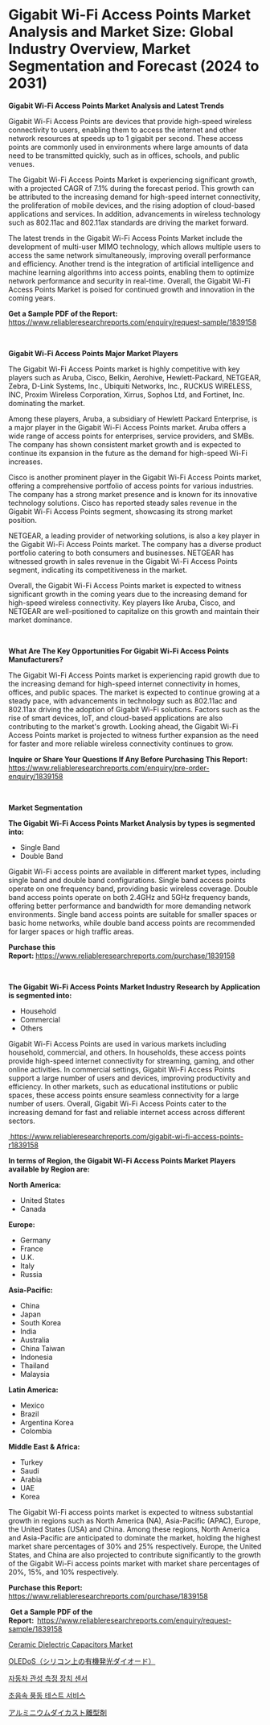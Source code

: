 <p><h1>Gigabit Wi-Fi Access Points Market Analysis and Market Size: Global Industry Overview, Market Segmentation and Forecast (2024 to 2031)</h1></p><p><strong>Gigabit Wi-Fi Access Points Market Analysis and Latest Trends</strong></p>
<p><p>Gigabit Wi-Fi Access Points are devices that provide high-speed wireless connectivity to users, enabling them to access the internet and other network resources at speeds up to 1 gigabit per second. These access points are commonly used in environments where large amounts of data need to be transmitted quickly, such as in offices, schools, and public venues.</p><p>The Gigabit Wi-Fi Access Points Market is experiencing significant growth, with a projected CAGR of 7.1% during the forecast period. This growth can be attributed to the increasing demand for high-speed internet connectivity, the proliferation of mobile devices, and the rising adoption of cloud-based applications and services. In addition, advancements in wireless technology such as 802.11ac and 802.11ax standards are driving the market forward.</p><p>The latest trends in the Gigabit Wi-Fi Access Points Market include the development of multi-user MIMO technology, which allows multiple users to access the same network simultaneously, improving overall performance and efficiency. Another trend is the integration of artificial intelligence and machine learning algorithms into access points, enabling them to optimize network performance and security in real-time. Overall, the Gigabit Wi-Fi Access Points Market is poised for continued growth and innovation in the coming years.</p></p>
<p><strong>Get a Sample PDF of the Report:&nbsp;</strong> <a href="https://www.reliableresearchreports.com/enquiry/request-sample/1839158">https://www.reliableresearchreports.com/enquiry/request-sample/1839158</a></p>
<p>&nbsp;</p>
<p><strong>Gigabit Wi-Fi Access Points Major Market Players</strong></p>
<p><p>The Gigabit Wi-Fi Access Points market is highly competitive with key players such as Aruba, Cisco, Belkin, Aerohive, Hewlett-Packard, NETGEAR, Zebra, D-Link Systems, Inc., Ubiquiti Networks, Inc., RUCKUS WIRELESS, INC, Proxim Wireless Corporation, Xirrus, Sophos Ltd, and Fortinet, Inc. dominating the market.</p><p>Among these players, Aruba, a subsidiary of Hewlett Packard Enterprise, is a major player in the Gigabit Wi-Fi Access Points market. Aruba offers a wide range of access points for enterprises, service providers, and SMBs. The company has shown consistent market growth and is expected to continue its expansion in the future as the demand for high-speed Wi-Fi increases.</p><p>Cisco is another prominent player in the Gigabit Wi-Fi Access Points market, offering a comprehensive portfolio of access points for various industries. The company has a strong market presence and is known for its innovative technology solutions. Cisco has reported steady sales revenue in the Gigabit Wi-Fi Access Points segment, showcasing its strong market position.</p><p>NETGEAR, a leading provider of networking solutions, is also a key player in the Gigabit Wi-Fi Access Points market. The company has a diverse product portfolio catering to both consumers and businesses. NETGEAR has witnessed growth in sales revenue in the Gigabit Wi-Fi Access Points segment, indicating its competitiveness in the market.</p><p>Overall, the Gigabit Wi-Fi Access Points market is expected to witness significant growth in the coming years due to the increasing demand for high-speed wireless connectivity. Key players like Aruba, Cisco, and NETGEAR are well-positioned to capitalize on this growth and maintain their market dominance.</p></p>
<p>&nbsp;</p>
<p><strong>What Are The Key Opportunities For Gigabit Wi-Fi Access Points Manufacturers?</strong></p>
<p><p>The Gigabit Wi-Fi Access Points market is experiencing rapid growth due to the increasing demand for high-speed internet connectivity in homes, offices, and public spaces. The market is expected to continue growing at a steady pace, with advancements in technology such as 802.11ac and 802.11ax driving the adoption of Gigabit Wi-Fi solutions. Factors such as the rise of smart devices, IoT, and cloud-based applications are also contributing to the market's growth. Looking ahead, the Gigabit Wi-Fi Access Points market is projected to witness further expansion as the need for faster and more reliable wireless connectivity continues to grow.</p></p>
<p><strong>Inquire or Share Your Questions If Any Before Purchasing This Report:</strong> <a href="https://www.reliableresearchreports.com/enquiry/pre-order-enquiry/1839158">https://www.reliableresearchreports.com/enquiry/pre-order-enquiry/1839158</a></p>
<p>&nbsp;</p>
<p><strong>Market Segmentation</strong></p>
<p><strong>The Gigabit Wi-Fi Access Points Market Analysis by types is segmented into:</strong></p>
<p><ul><li>Single Band</li><li>Double Band</li></ul></p>
<p><p>Gigabit Wi-Fi access points are available in different market types, including single band and double band configurations. Single band access points operate on one frequency band, providing basic wireless coverage. Double band access points operate on both 2.4GHz and 5GHz frequency bands, offering better performance and bandwidth for more demanding network environments. Single band access points are suitable for smaller spaces or basic home networks, while double band access points are recommended for larger spaces or high traffic areas.</p></p>
<p><strong>Purchase this Report:&nbsp;</strong><a href="https://www.reliableresearchreports.com/purchase/1839158">https://www.reliableresearchreports.com/purchase/1839158</a></p>
<p>&nbsp;</p>
<p><strong>The Gigabit Wi-Fi Access Points Market Industry Research by Application is segmented into:</strong></p>
<p><ul><li>Household</li><li>Commercial</li><li>Others</li></ul></p>
<p><p>Gigabit Wi-Fi Access Points are used in various markets including household, commercial, and others. In households, these access points provide high-speed internet connectivity for streaming, gaming, and other online activities. In commercial settings, Gigabit Wi-Fi Access Points support a large number of users and devices, improving productivity and efficiency. In other markets, such as educational institutions or public spaces, these access points ensure seamless connectivity for a large number of users. Overall, Gigabit Wi-Fi Access Points cater to the increasing demand for fast and reliable internet access across different sectors.</p></p>
<p><a href="https://www.reliableresearchreports.com/gigabit-wi-fi-access-points-r1839158">&nbsp;https://www.reliableresearchreports.com/gigabit-wi-fi-access-points-r1839158</a></p>
<p><strong>In terms of Region, the Gigabit Wi-Fi Access Points Market Players available by Region are:</strong></p>
<p>
    <p> <strong> North America: </strong>
        <ul>
            <li>United States</li>
            <li>Canada</li>
        </ul>
        </p> 
    <p> <strong> Europe: </strong>
        <ul>
            <li>Germany</li>
            <li>France</li>
            <li>U.K.</li>
            <li>Italy</li>
            <li>Russia</li>
        </ul>
        </p> 
    <p> <strong> Asia-Pacific: </strong>
        <ul>
            <li>China</li>
            <li>Japan</li>
            <li>South Korea</li>
            <li>India</li>
            <li>Australia</li>
            <li>China Taiwan</li>
            <li>Indonesia</li>
            <li>Thailand</li>
            <li>Malaysia</li>
        </ul>
        </p> 
    <p> <strong> Latin America: </strong>
        <ul>
            <li>Mexico</li>
            <li>Brazil</li>
            <li>Argentina Korea</li>
            <li>Colombia</li>
        </ul>
        </p> 
    <p> <strong> Middle East & Africa: </strong>
        <ul>
            <li>Turkey</li>
            <li>Saudi</li>
            <li>Arabia</li>
            <li>UAE</li>
            <li>Korea</li>
        </ul>
    </p>
    </p>
<p><p>The Gigabit Wi-Fi access points market is expected to witness substantial growth in regions such as North America (NA), Asia-Pacific (APAC), Europe, the United States (USA) and China. Among these regions, North America and Asia-Pacific are anticipated to dominate the market, holding the highest market share percentages of 30% and 25% respectively. Europe, the United States, and China are also projected to contribute significantly to the growth of the Gigabit Wi-Fi access points market with market share percentages of 20%, 15%, and 10% respectively.</p></p>
<p><strong>Purchase this Report: </strong><a href="https://www.reliableresearchreports.com/purchase/1839158">https://www.reliableresearchreports.com/purchase/1839158</a></p>
<p>&nbsp;<strong>Get a Sample PDF of the Report:&nbsp;&nbsp;</strong><a href="https://www.reliableresearchreports.com/enquiry/request-sample/1839158">https://www.reliableresearchreports.com/enquiry/request-sample/1839158</a></p>
<p><strong></strong></p>
<p><p><a href="https://github.com/arionmp/Market-Research-Report-List-4/blob/main/ceramic-dielectric-capacitors-market.md">Ceramic Dielectric Capacitors Market</a></p><p><a href="https://github.com/decker5351/Market-Research-Report-List-1/blob/main/6751014151781.md">OLEDoS（シリコン上の有機発光ダイオード）</a></p><p><a href="https://medium.com/@mogontaenal_1539/%EA%B8%80%EB%A1%9C%EB%B2%8C-%EC%9E%90%EB%8F%99%EC%B0%A8-%EC%9D%B4%EB%84%88%EC%85%9C-%EC%B8%A1%EC%A0%95-%EC%9E%A5%EC%B9%98-%EC%84%BC%EC%84%9C-%EC%8B%9C%EC%9E%A5-%EA%B7%9C%EB%AA%A8%EB%8A%94-%EC%97%B0%ED%8F%89%EA%B7%A0-%EC%84%B1%EC%9E%A5%EB%A5%A0%EC%9D%B4-%EC%97%90-%EC%9D%B4%EB%A5%BC-%EA%B2%83%EC%9C%BC%EB%A1%9C-%EC%98%88%EC%83%81%EB%90%98%EB%A9%B0-%EC%9D%B4-%EB%B3%B4%EA%B3%A0%EC%84%9C%EB%8A%94-2024%EB%85%84%EB%B6%80%ED%84%B0-2031%EB%85%84%EA%B9%8C%EC%A7%80%EC%9D%98-%EC%8B%9C%EC%9E%A5-%EC%84%B1%EC%9E%A5-%ED%8A%B8%EB%A0%8C%EB%93%9C-%EA%B8%B0%ED%9A%8C-%EB%B0%8F-%EC%98%88%EC%B8%A1%EC%9D%84-ea3a1024f530">자동차 관성 측정 장치 센서</a></p><p><a href="https://github.com/khytkeqagplkzqvh/Market-Research-Report-List-2/blob/main/1515011161692.md">초음속 풍동 테스트 서비스</a></p><p><a href="https://medium.com/@richardstyson251953/%E3%82%A2%E3%83%AB%E3%83%9F%E3%83%8B%E3%82%A6%E3%83%A0%E3%83%80%E3%82%A4%E3%82%AD%E3%83%A3%E3%82%B9%E3%83%88%E9%87%91%E5%9E%8B%E3%81%AE%E9%9B%A2%E5%9E%8B%E5%89%A4%E5%B8%82%E5%A0%B4-2024%E5%B9%B4%E3%81%8B%E3%82%892031%E5%B9%B4%E3%81%BE%E3%81%A7%E3%81%AE%E6%96%B0%E8%88%88%E3%83%88%E3%83%AC%E3%83%B3%E3%83%89%E3%81%A8%E5%B0%86%E6%9D%A5%E3%81%AE%E5%B1%95%E6%9C%9B-f3a15b982173">アルミニウムダイカスト離型剤</a></p></p>